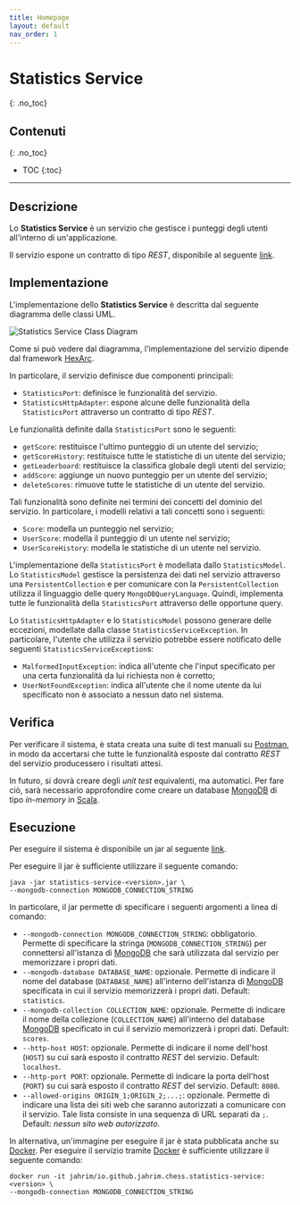 ```yaml
---
title: Homepage
layout: default
nav_order: 1
---
```


# Statistics Service
{: .no_toc}

## Contenuti
{: .no_toc}

- TOC
{:toc}

---

## Descrizione

Lo **Statistics Service** è un servizio che gestisce i punteggi degli utenti
all'interno di un'applicazione.

Il servizio espone un contratto di tipo _REST_, disponibile al seguente 
[link](/swagger-apis/statistics-service/latest/rest).

## Implementazione

L'implementazione dello **Statistics Service** è descritta dal seguente diagramma delle classi
UML.

![Statistics Service Class Diagram](/statistics-service/resources/images/statistics-service.png)

Come si può vedere dal diagramma, l'implementazione del servizio dipende dal framework
[HexArc](https://github.com/ldss-project/hexarc).

In particolare, il servizio definisce due componenti principali:
- `StatisticsPort`: definisce le funzionalità del servizio.
- `StatisticsHttpAdapter`: espone alcune delle funzionalità della `StatisticsPort` attraverso un
  contratto di tipo _REST_.

Le funzionalità definite dalla `StatisticsPort` sono le seguenti:
- `getScore`: restituisce l'ultimo punteggio di un utente del servizio;
- `getScoreHistory`: restituisce tutte le statistiche di un utente del servizio;
- `getLeaderboard`: restituisce la classifica globale degli utenti del servizio;
- `addScore`: aggiunge un nuovo punteggio per un utente del servizio;
- `deleteScores`: rimuove tutte le statistiche di un utente del servizio.

Tali funzionalità sono definite nei termini dei concetti del dominio del servizio.
In particolare, i modelli relativi a tali concetti sono i seguenti:
- `Score`: modella un punteggio nel servizio;
- `UserScore`: modella il punteggio di un utente nel servizio;
- `UserScoreHistory`: modella le statistiche di un utente nel servizio.

L'implementazione della `StatisticsPort` è modellata dallo `StatisticsModel`.
Lo `StatisticsModel` gestisce la persistenza dei dati nel servizio attraverso una
`PersistentCollection` e per comunicare con la `PersistentCollection` utilizza il
linguaggio delle query `MongoDBQueryLanguage`. Quindi, implementa tutte le funzionalità
della `StatisticsPort` attraverso delle opportune query.

Lo `StatisticsHttpAdapter` e lo `StatisticsModel` possono generare delle eccezioni,
modellate dalla classe `StatisticsServiceException`. In particolare, l'utente che
utilizza il servizio potrebbe essere notificato delle seguenti
`StatisticsServiceException`s:
- `MalformedInputException`: indica all'utente che l'input specificato per una certa
  funzionalità da lui richiesta non è corretto;
- `UserNotFoundException`: indica all'utente che il nome utente da lui specificato non è
  associato a nessun dato nel sistema.

## Verifica

Per verificare il sistema, è stata creata una suite di test manuali su
[Postman](https://www.postman.com/), in modo da accertarsi che tutte le funzionalità
esposte dal contratto _REST_ del servizio producessero i risultati attesi.

In futuro, si dovrà creare degli _unit test_ equivalenti, ma automatici. Per fare ciò,
sarà necessario approfondire come creare un database [MongoDB](https://www.mongodb.com)
di tipo _in-memory_ in [Scala](https://scala-lang.org/).

## Esecuzione

Per eseguire il sistema è disponibile un jar al seguente
[link](https://github.com/ldss-project/statistics-service/releases).

Per eseguire il jar è sufficiente utilizzare il seguente comando:
```shell
java -jar statistics-service-<version>.jar \
--mongodb-connection MONGODB_CONNECTION_STRING
```

In particolare, il jar permette di specificare i seguenti argomenti a linea di comando:
- `--mongodb-connection MONGODB_CONNECTION_STRING`: obbligatorio. Permette di specificare
  la stringa (`MONGODB_CONNECTION_STRING`) per connettersi all'istanza di
  [MongoDB](https://www.mongodb.com) che sarà utilizzata dal servizio per memorizzare i propri
  dati.
- `--mongodb-database DATABASE_NAME`: opzionale. Permette di indicare il nome del database (`DATABASE_NAME`)
  all'interno dell'istanza di [MongoDB](https://www.mongodb.com) specificata in cui il servizio memorizzerà i
  propri dati. Default: `statistics`.
- `--mongodb-collection COLLECTION_NAME`: opzionale. Permette di indicare il nome della collezione
  (`COLLECTION_NAME`) all'interno del database [MongoDB](https://www.mongodb.com) specificato in cui il
  servizio memorizzerà i propri dati. Default: `scores`.
- `--http-host HOST`: opzionale. Permette di indicare il nome dell'host (`HOST`) su cui sarà esposto il
  contratto _REST_ del servizio. Default: `localhost`.
- `--http-port PORT`: opzionale. Permette di indicare la porta dell'host (`PORT`) su cui sarà esposto il
  contratto _REST_ del servizio. Default: `8080`.
- `--allowed-origins ORIGIN_1;ORIGIN_2;...;`: opzionale. Permette di indicare una lista dei siti web che
  saranno autorizzati a comunicare con il servizio. Tale lista consiste in una sequenza di URL separati
  da `;`. Default: _nessun sito web autorizzato_.

In alternativa, un'immagine per eseguire il jar è stata pubblicata anche su [Docker](https://www.docker.com/).
Per eseguire il servizio tramite [Docker](https://www.docker.com/) è sufficiente utilizzare il seguente comando:
```shell
docker run -it jahrim/io.github.jahrim.chess.statistics-service:<version> \
--mongodb-connection MONGODB_CONNECTION_STRING
```